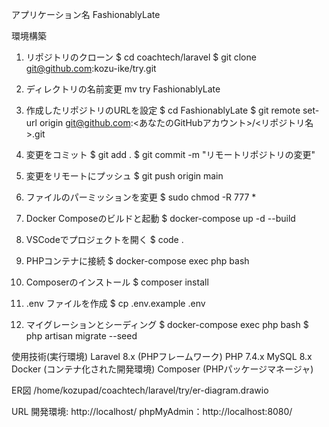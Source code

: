 アプリケーション名
FashionablyLate

環境構築
1. リポジトリのクローン
$ cd coachtech/laravel
$ git clone git@github.com:kozu-ike/try.git

2. ディレクトリの名前変更
mv try FashionablyLate

3. 作成したリポジトリのURLを設定
$ cd FashionablyLate
$ git remote set-url origin git@github.com:<あなたのGitHubアカウント>/<リポジトリ名>.git

4. 変更をコミット
$ git add .
$ git commit -m "リモートリポジトリの変更"

5. 変更をリモートにプッシュ
$ git push origin main

6. ファイルのパーミッションを変更
$ sudo chmod -R 777 *

7. Docker Composeのビルドと起動
$ docker-compose up -d --build

8. VSCodeでプロジェクトを開く
$ code .

9. PHPコンテナに接続
$ docker-compose exec php bash

10. Composerのインストール
$ composer install

11. .env ファイルを作成
$ cp .env.example .env

12. マイグレーションとシーディング
$ docker-compose exec php bash
$ php artisan migrate --seed

使用技術(実行環境)
Laravel 8.x (PHPフレームワーク)
PHP 7.4.x
MySQL 8.x
Docker (コンテナ化された開発環境)
Composer (PHPパッケージマネージャ)

ER図
/home/kozupad/coachtech/laravel/try/er-diagram.drawio

URL
開発環境: http://localhost/
phpMyAdmin：http://localhost:8080/
